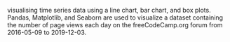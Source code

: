 visualising time series data using a line chart, bar chart, and box plots.
Pandas, Matplotlib, and Seaborn  are used to visualize a dataset containing the number of page views each day on the freeCodeCamp.org forum from 2016-05-09 to 2019-12-03.
